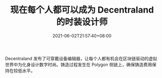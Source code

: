 ﻿---
title: "现在每个人都可以成为 Decentraland 的时装设计师"
date: 2021-06-02T21:57:40+08:00
lastmod: 2021-06-02T16:45:40+08:00
draft: false
authors: ["Nina"]
description: "Decentraland 发布了可穿戴设备编辑器，让每个人都有机会在区块链驱动的虚拟世界中为化身设计数字时尚。铸造过程发生在 Polygon 侧链上，确保铸造费用保持在较低水平。"
featuredImage: "everybody-can-now-be-a-fashion-designer-in-decentraland.png"
tags: ["Action Game","动作游戏","Play to Earn"]
categories: ["news"]
news: ["动作游戏"]
weight: 
lightgallery: true
pinned: false
recommend: false
recommend1: false
---

Decentraland 发布了可穿戴设备编辑器，让每个人都有机会在区块链驱动的虚拟世界中为化身设计数字时尚。铸造过程发生在 Polygon 侧链上，确保铸造费用保持在较低水平。

<!--more-->

